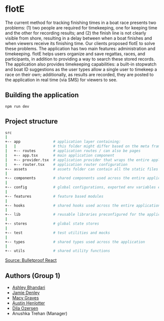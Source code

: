# flotE
The current method for tracking finishing times in a boat race presents two problems: (1) two people are required for timekeeping, one for keeping time and the other for recording results; and (2) the finish line is not clearly visible from shore, resulting in a delay between when a boat finishes and when viewers receive its finishing time. Our clients proposed flotE to solve these problems. The application has two main features: administration and timekeeping. flotE helps users organize and save regattas, races, and participants, in addition to providing a way to search these stored records. The application also provides timekeeping capabilities: a built-in stopwatch and boat ID suggestions as the user types allow a single user to timekeep a race on their own; additionally, as results are recorded, they are posted to the application in real time (via SMS) for viewers to see.

## Building the application
```
npm run dev
```

## Project structure
```sh
src
|
+-- app               # application layer containing:
|   |                 # this folder might differ based on the meta framework used
|   +-- routes        # application routes / can also be pages
|   +-- app.tsx       # main application component
|   +-- provider.tsx  # application provider that wraps the entire application with different global providers - this might also differ based on meta framework used
|   +-- router.tsx    # application router configuration
+-- assets            # assets folder can contain all the static files such as images, fonts, etc.
|
+-- components        # shared components used across the entire application
|
+-- config            # global configurations, exported env variables etc.
|
+-- features          # feature based modules
|
+-- hooks             # shared hooks used across the entire application
|
+-- lib               # reusable libraries preconfigured for the application
|
+-- stores            # global state stores
|
+-- test              # test utilities and mocks
|
+-- types             # shared types used across the application
|
+-- utils             # shared utility functions
```
[Source: Bulletproof React](https://github.com/alan2207/bulletproof-react/blob/master/docs/project-structure.md)

## Authors (Group 1)
- [Ashley Bhandari](https://github.com/ashleybhandari)
- [Jamie Denley](https://github.com/Jamie11111)
- [Macy Graves](https://github.com/megraves)
- [Austin Henlotter](https://github.com/AustinHen)
- [Dila Ozersen](https://github.com/DilaOzersen)
- Anushka Trehan (Manager)